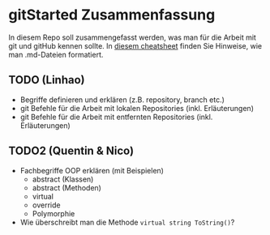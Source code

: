 # gitStarted Zusammenfassung
In diesem Repo soll zusammengefasst werden, was man für die Arbeit mit git und gitHub kennen sollte.
In [diesem cheatsheet](https://github.com/adam-p/markdown-here/wiki/Markdown-Cheatsheet) finden Sie Hinweise, wie man .md-Dateien formatiert.

## TODO (Linhao)
- Begriffe definieren und erklären (z.B. repository, branch etc.)
- git Befehle für die Arbeit mit lokalen Repositories (inkl. Erläuterungen)
- git Befehle für die Arbeit mit entfernten Repositories (inkl. Erläuterungen)

## TODO2 (Quentin & Nico)
- Fachbegriffe OOP erklären (mit Beispielen)
  - abstract (Klassen)
  - abstract (Methoden)
  - virtual
  - override
  - Polymorphie
- Wie überschreibt man die Methode `virtual string ToString()`?
